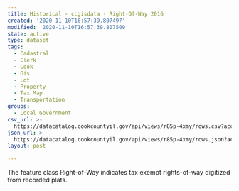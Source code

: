 ```yaml
---
title: Historical - ccgisdata - Right-Of-Way 2016
created: '2020-11-10T16:57:39.807497'
modified: '2020-11-10T16:57:39.807509'
state: active
type: dataset
tags:
  - Cadastral
  - Clerk
  - Cook
  - Gis
  - Lot
  - Property
  - Tax Map
  - Transportation
groups:
  - Local Government
csv_url: >-
  https://datacatalog.cookcountyil.gov/api/views/r85p-4xmy/rows.csv?accessType=DOWNLOAD
json_url: >-
  https://datacatalog.cookcountyil.gov/api/views/r85p-4xmy/rows.json?accessType=DOWNLOAD
layout: post

---
```

The feature class Right-of-Way indicates tax exempt rights-of-way digitized from recorded plats.

